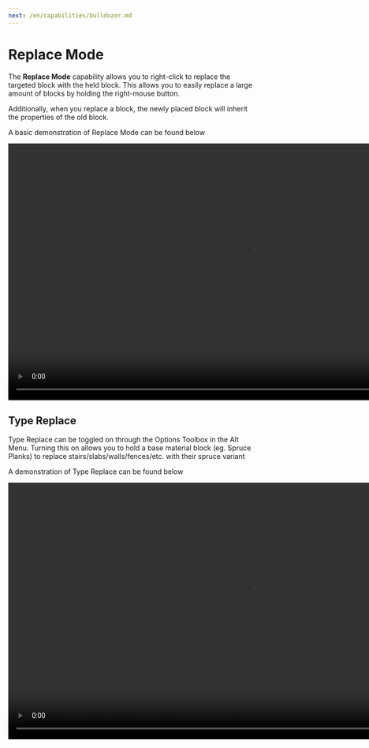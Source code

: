 ```yaml
---
next: /en/capabilities/bulldozer.md
---
```


# Replace Mode

The **Replace Mode** capability allows you to right-click to replace the targeted block with the held block. This allows you to easily replace a large amount of blocks by holding the right-mouse button.

Additionally, when you replace a block, the newly placed block will inherit the properties of the old block.

A basic demonstration of Replace Mode can be found below

<video width="960" height="520" controls autoplay loop>
    <source src="/images/ReplaceModeBasic.mp4" type="video/mp4">
</video>

## Type Replace

Type Replace can be toggled on through the Options Toolbox in the Alt Menu. Turning this on allows you to hold a base material block (eg. Spruce Planks) to replace stairs/slabs/walls/fences/etc. with their spruce variant

A demonstration of Type Replace can be found below

<video width="960" height="520" controls autoplay loop>
    <source src="/images/TypeReplace.mp4" type="video/mp4">
</video>
